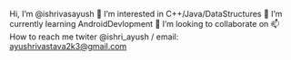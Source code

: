  Hi, I’m @ishrivasayush
👀 I’m interested in C++/Java/DataStructures
🌱 I’m currently learning AndroidDevlopment
💞️ I’m looking to collaborate on
📫 How to reach me twiter @ishri_ayush / email: ayushrivastava2k3@gmail.com
